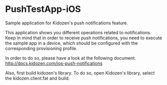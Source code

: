 PushTestApp-iOS
===============

Sample application for Kidozen's push notifications feature.

This application shows you different operations related to notifications. 
Keep in mind that in order to receive push notifications, you need to execute the sample app in a device, which 
should be configured with the corresponding provisioning profile. 

In order to do so, please have a look at the following document. 
http://docs.kidozen.com/ios-push-notifications

Also, first build kidozen's library. To do so, open Kidozen's library, select the kidozen.client.fat and build.

